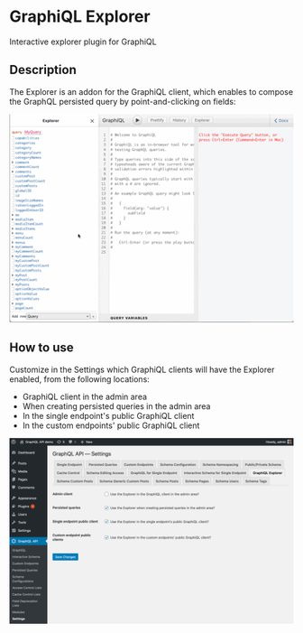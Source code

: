 # GraphiQL Explorer

Interactive explorer plugin for GraphiQL

## Description

The Explorer is an addon for the GraphiQL client, which enables to compose the GraphQL persisted query by point-and-clicking on fields:

![Writing and executing a persisted query](../../images/graphiql-explorer.gif)

## How to use

Customize in the Settings which GraphiQL clients will have the Explorer enabled, from the following locations:

- GraphiQL client in the admin area
- When creating persisted queries in the admin area
- In the single endpoint's public GraphiQL client
- In the custom endpoints' public GraphiQL client

![GraphiQL Explorer settings](../../images/legacy/v06/settings-graphiql-explorer.png)
